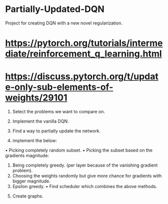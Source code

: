 # Partially-Updated-DQN
Project for creating DQN with a new novel regularization.


# https://pytorch.org/tutorials/intermediate/reinforcement_q_learning.html
# https://discuss.pytorch.org/t/update-only-sub-elements-of-weights/29101

1) Select the problems we want to compare on.

2) Implement the vanilla DQN.

3) Find a way to partially update the network.

4) implement the below:

•	Picking completely random subset.
•	Picking the subset based on the gradients magnitude:
1.	Being completely greedy. (per layer because of the vanishing gradient problem).
2.	Choosing the weights randomly but give more chance for gradients with bigger magnitude.
3.	Epsilon greedy.
•	Find scheduler which combines the above methods.

5) Create graphs.











